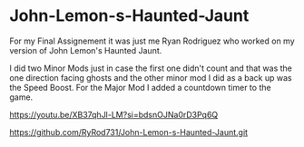 # John-Lemon-s-Haunted-Jaunt

For my Final Assignement it was just me Ryan Rodriguez who worked on my version of John Lemon's Haunted Jaunt.

I did two Minor Mods just in case the first one didn't count and that was the one direction facing ghosts and the other minor mod I did as a back up was the Speed Boost. For the Major Mod I added a countdown timer to the game.

https://youtu.be/XB37qhJl-LM?si=bdsnOJNa0rD3Pq6Q

https://github.com/RyRod731/John-Lemon-s-Haunted-Jaunt.git
